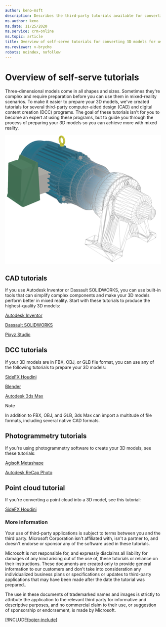 ```yaml
---
author: keno-msft
description: Describes the third-party tutorials available for converting 3D models for use with Dynamics 365 mixed reality apps
ms.author: keno
ms.date: 11/25/2020
ms.service: crm-online
ms.topic: article
title: Overview of self-serve tutorials for converting 3D models for use with Dynamics 365 mixed-reality apps
ms.reviewer: v-brycho
robots: noindex, nofollow
---
```


# Overview of self-serve tutorials

Three-dimensional models come in all shapes and sizes. Sometimes they're complex and require preparation before you can use them in mixed-reality scenarios. To make it easier to prepare your 3D models, we've created tutorials for several third-party computer-aided design (CAD) and digital content creation (DCC) programs. The goal of these tutorials isn't for you to become an expert at using these programs, but to guide you through the process of preparing your 3D models so you can achieve more with mixed reality.

![Example of a 3D model](media/overview-cad2poly.PNG "Example of a 3D model") 

## CAD tutorials

If you use Autodesk Inventor or Dassault SOLIDWORKS, you can use built-in tools that can simplify complex components and make your 3D models perform better in mixed reality. Start with these tutorials to produce the highest-quality 3D models:

[Autodesk Inventor](inventor.md)

[Dassault SOLIDWORKS](solidworks.md) 

[Pixyz Studio](pixyz-studio.md)

## DCC tutorials

If your 3D models are in FBX, OBJ, or GLB file format, you can use any of the following tutorials to prepare your 3D models:

[SideFX Houdini](houdini.md)

[Blender](blender.md) 

[Autodesk 3ds Max](3ds-max.md)  

> [!NOTE]
> In addition to FBX, OBJ, and GLB, 3ds Max can import a multitude of file formats, including several native CAD formats.

## Photogrammetry tutorials

If you're using photogrammetry software to create your 3D models, see these tutorials:

[Agisoft Metashape](agisoft-metashape.md)

[Autodesk ReCap Photo](autodesk-recap-photo.md)

## Point cloud tutorial

If you're converting a point cloud into a 3D model, see this tutorial:

[SideFX Houdini](houdini-point-cloud.md)

### More information  

Your use of third-party applications is subject to terms between you and the third party. Microsoft Corporation isn't affiliated with, isn't a partner to, and doesn't endorse or sponsor any of the software used in these tutorials.

Microsoft is not responsible for, and expressly disclaims all liability for damages of any kind arising out of the use of, these tutorials or reliance on their instructions. These documents are created only to provide general information to our customers and don't take into consideration any individualized business plans or specifications or updates to third-party applications that may have been made after the date the tutorial was prepared..

The use in these documents of trademarked names and images is strictly to attribute the application to the relevant third party for informative and descriptive purposes, and no commercial claim to their use, or suggestion of sponsorship or endorsement, is made by Microsoft.


[!INCLUDE[footer-include](../includes/footer-banner.md)]